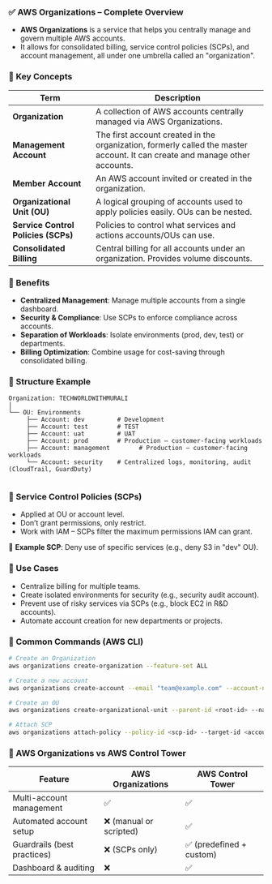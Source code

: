 ### ✅ AWS Organizations – Complete Overview

- **AWS Organizations** is a service that helps you centrally manage and govern multiple AWS accounts.
- It allows for consolidated billing, service control policies (SCPs), and account management, all under one umbrella called an "organization".


### 🔹 Key Concepts

| **Term**                            | **Description**                                                                                                             |
| ----------------------------------- | --------------------------------------------------------------------------------------------------------------------------- |
| **Organization**                    | A collection of AWS accounts centrally managed via AWS Organizations.                                                       |
| **Management Account**              | The first account created in the organization, formerly called the master account. It can create and manage other accounts. |
| **Member Account**                  | An AWS account invited or created in the organization.                                                                      |
| **Organizational Unit (OU)**        | A logical grouping of accounts used to apply policies easily. OUs can be nested.                                            |
| **Service Control Policies (SCPs)** | Policies to control what services and actions accounts/OUs can use.                                                         |
| **Consolidated Billing**            | Central billing for all accounts under an organization. Provides volume discounts.                                          |


### 🔸 Benefits

* **Centralized Management**: Manage multiple accounts from a single dashboard.
* **Security & Compliance**: Use SCPs to enforce compliance across accounts.
* **Separation of Workloads**: Isolate environments (prod, dev, test) or departments.
* **Billing Optimization**: Combine usage for cost-saving through consolidated billing.


### 🔸 Structure Example

```
Organization: TECHWORLDWITHMURALI
│
└── OU: Environments
     ├── Account: dev         # Development
     ├── Account: test        # TEST
     ├── Account: uat         # UAT
     ├── Account: prod        # Production – customer-facing workloads
     ├── Account: management        # Production – customer-facing workloads
     └── Account: security    # Centralized logs, monitoring, audit (CloudTrail, GuardDuty)


```

### 🔹 Service Control Policies (SCPs)

* Applied at OU or account level.
* Don’t grant permissions, only restrict.
* Work with IAM – SCPs filter the maximum permissions IAM can grant.

📝 **Example SCP**: Deny use of specific services (e.g., deny S3 in "dev" OU).


### 🔹 Use Cases

* Centralize billing for multiple teams.
* Create isolated environments for security (e.g., security audit account).
* Prevent use of risky services via SCPs (e.g., block EC2 in R\&D accounts).
* Automate account creation for new departments or projects.


### 🔸 Common Commands (AWS CLI)

```bash
# Create an Organization
aws organizations create-organization --feature-set ALL

# Create a new account
aws organizations create-account --email "team@example.com" --account-name "TeamAccount"

# Create an OU
aws organizations create-organizational-unit --parent-id <root-id> --name "Dev"

# Attach SCP
aws organizations attach-policy --policy-id <scp-id> --target-id <account-id or ou-id>
```


### 🔹 AWS Organizations vs AWS Control Tower

| Feature                     | AWS Organizations      | AWS Control Tower       |
| --------------------------- | ---------------------- | ----------------------- |
| Multi-account management    | ✅                      | ✅                       |
| Automated account setup     | ❌ (manual or scripted) | ✅                       |
| Guardrails (best practices) | ❌ (SCPs only)          | ✅ (predefined + custom) |
| Dashboard & auditing        | ❌                      | ✅                       |
